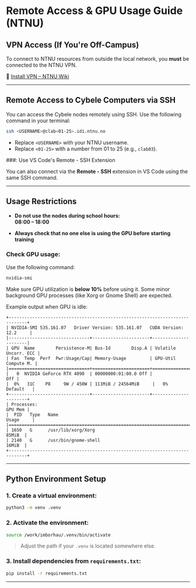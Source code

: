 # Remote Access & GPU Usage Guide (NTNU)

## VPN Access (If You're Off-Campus)

To connect to NTNU resources from outside the local network, you **must** be connected to the NTNU VPN.

📌 [Install VPN – NTNU Wiki](https://i.ntnu.no/wiki/-/wiki/English/Install+vpn)

---

## Remote Access to Cybele Computers via SSH

You can access the Cybele nodes remotely using SSH. Use the following command in your terminal:

```bash
ssh <USERNAME>@clab<01-25>.idi.ntnu.no
```

- Replace `<USERNAME>` with your NTNU username.
- Replace `<01-25>` with a number from 01 to 25 (e.g., `clab03`).

###: Use VS Code's Remote - SSH Extension

You can also connect via the **Remote - SSH** extension in VS Code using the same SSH command.

---

## Usage Restrictions

- **Do not use the nodes during school hours:**  
  **08:00 – 18:00**

- **Always check that no one else is using the GPU before starting training**

### Check GPU usage:

Use the following command:

```bash
nvidia-smi
```

Make sure GPU utilization is **below 10%** before using it. Some minor background GPU processes (like Xorg or Gnome Shell) are expected.

Example output when GPU is idle:

```
+-----------------------------------------------------------------------------+
| NVIDIA-SMI 535.161.07   Driver Version: 535.161.07   CUDA Version: 12.2     |
|-------------------------------+----------------------+----------------------|
| GPU  Name        Persistence-M| Bus-Id        Disp.A | Volatile Uncorr. ECC |
| Fan  Temp  Perf  Pwr:Usage/Cap| Memory-Usage         | GPU-Util  Compute M. |
|===============================+======================+======================|
|   0  NVIDIA GeForce RTX 4090  | 00000000:01:00.0 Off |                  Off |
|  0%   31C    P8     9W / 450W | 111MiB / 24564MiB     |   0%       Default   |
+-------------------------------+----------------------+----------------------+
| Processes:                                                            GPU Mem |
|  PID   Type   Name                                                  Usage     |
|===============================================================================|
| 1650   G      /usr/lib/xorg/Xorg                                       85MiB  |
| 2140   G      /usr/bin/gnome-shell                                     16MiB  |
+-----------------------------------------------------------------------------+
```

---

## Python Environment Setup

### 1. Create a virtual environment:

```bash
python3 -m venv .venv
```

### 2. Activate the environment:

```bash
source /work/imborhau/.venv/bin/activate
```

> Adjust the path if your `.venv` is located somewhere else.

### 3. Install dependencies from `requirements.txt`:

```bash
pip install -r requirements.txt
```

---